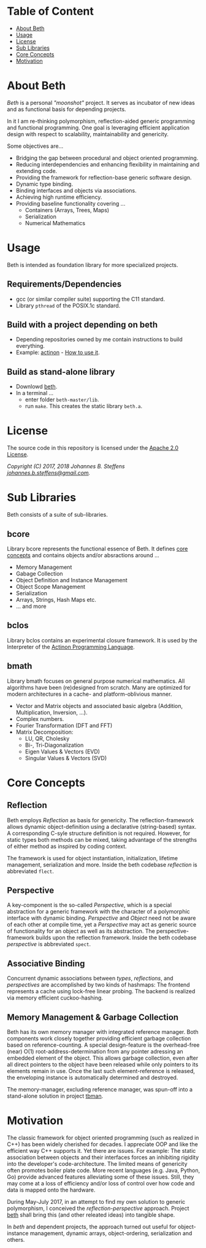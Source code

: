 # Table of Content
   * [About Beth](#about-beth)
   * [Usage](#usage)
   * [License](#license)
   * [Sub Libraries](#sub-libraries)
   * [Core Concepts](#core-concepts)
   * [Motivation](#motivation)

# About Beth

*Beth* is a personal *"moonshot"* project. It serves as incubator of new ideas and as functional basis for depending projects.

In it I am re-thinking polymorphism, reflection-aided generic programming and functional programming. One goal is leveraging efficient application design with respect to scalability, maintainability and genericity.

Some objectives are...
   * Bridging the gap between procedural and object oriented programming.
   * Reducing interdependencies and enhancing flexibility in maintaining and extending code.
   * Providing the framework for reflection-base generic software design.
   * Dynamic type binding.
   * Binding interfaces and objects via associations.
   * Achieving high runtime efficiency.
   * Providing baseline functionality covering ...
      * Containers (Arrays, Trees, Maps)
      * Serialization
      * Numerical Mathematics

# Usage
Beth is intended as foundation library for more specialized projects. 

## Requirements/Dependencies
   * gcc (or similar compiler suite) supporting the C11 standard.
   * Library `pthread` of the POSIX.1c standard.

## Build with a project depending on beth
   * Depending repositories owned by me contain instructions to build everything.
   * Example: [actinon](https://github.com/johsteffens/actinon) - [How to use it](https://github.com/johsteffens/actinon#how-to-use-it).
    
## Build as stand-alone library
   * Downlowd [beth](https://github.com/johsteffens/beth).
   * In a terminal ...
      * enter folder `beth-master/lib`.
      * run `make`. This creates the static library `beth.a`.
      
# License

The source code in this repository is licensed under the [Apache 2.0 License](https://github.com/johsteffens/beth/blob/master/LICENSE). 

*Copyright (C) 2017, 2018 Johannes B. Steffens johannes.b.steffens@gmail.com.*

# Sub Libraries
Beth consists of a suite of sub-libraries.

## bcore
Library bcore represents the functional essence of Beth. It defines [core concepts](https://github.com/johsteffens/beth#core-concepts) and contains objects and/or absractions around ...
   * Memory Management
   * Gabage Collection
   * Object Definition and Instance Management
   * Object Scope Management
   * Serialization
   * Arrays, Strings, Hash Maps etc.
   * ... and more

## bclos
Library bclos contains an experimental closure framework. It is used by the Interpreter of the [Actinon Programming Language](https://github.com/johsteffens/actinon).

## bmath
Library bmath focuses on general purpose numerical mathematics. All algorithms have been (re)designed from scratch. Many are optimized for modern architectures in a cache- and platform-oblivious manner. 

   * Vector and Matrix objects and associated basic algebra (Addition, Multiplication, Inversion, ...).
   * Complex numbers.
   * Fourier Transformation (DFT and FFT)
   * Matrix Decomposition:
      * LU, QR, Cholesky
      * Bi-, Tri-Diagonalization
      * Eigen Values & Vectors (EVD)
      * Singular Values & Vectors (SVD)

# Core Concepts

## Reflection
Beth employs *Reflection* as basis for genericity. The reflection-framework allows dynamic object-definition using a declarative (string-based) syntax. A corresponding C-syle structure definition is not required. However, for static types both methods can be mixed, taking advantage of the strengths of either method as inspired by coding context.

The framework is used for object instantiation, initialization, lifetime management, serialization and more. Inside the beth codebase *reflection* is abbreviated `flect`.

## Perspective
A key-component is the so-called *Perspective*, which is a special abstraction for a generic framework with the character of a polymorphic interface with dynamic binding. *Perspective* and *Object* need not be aware of each other at compile time, yet a *Perspective* may act as generic source of functionality for an object as well as its abstraction. The perspective-framework builds upon the reflection framework. Inside the beth codebase *perspective* is abbreviated `spect`.

## Associative Binding
Concurrent dynamic associations between *types*, *reflections*, and *perspectives* are accomplished by two kinds of hashmaps: The frontend represents a cache using lock-free linear probing. The backend is realized via memory efficient cuckoo-hashing. 

## Memory Management & Garbage Collection
Beth has its own memory manager with integrated reference manager. Both components work closely together providing efficient garbage collection based on reference-counting. A special design-feature is the overhead-free (near) O(1) root-address-determination from any pointer adressing an embedded element of the object. This allows garbage collection, even after all direct pointers to the object have been released while only pointers to its elements remain in use. Once the last such element-reference is released, the enveloping instance is automatically determined and destroyed.

The memory-manager, excluding reference manager, was spun-off into a stand-alone solution in project [tbman](https://github.com/johsteffens/tbman).

# Motivation
The classic framework for object oriented programming (such as realized in C++) has been widely cherished for decades. I appreciate OOP and like the efficient way C++ supports it. Yet there are issues. For example: The static association between objects and their interfaces forces an inhibiting rigidity into the developer's code-architecture. The limited means of genericity often promotes boiler plate code. More recent languages (e.g. Java, Python, Go) provide advanced features alleviating some of these issues. Still, they may come at a loss of efficiency and/or loss of control over how code and data is mapped onto the hardware.

During May-July 2017, in an attempt to find my own solution to generic polymorphism, I conceived the *reflection-perspective* approach. Project [beth](https://github.com/johsteffens/beth) shall bring this (and other releated ideas) into tangible shape.

In *beth* and dependent projects, the approach turned out useful for object-instance management, dynamic arrays, object-ordering, serialization and others.

